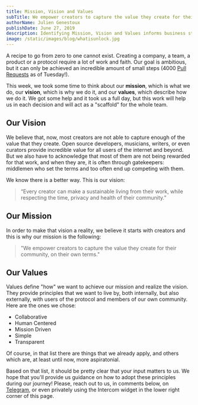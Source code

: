 ```yaml
---
title: Mission, Vision and Values
subTitle: We empower creators to capture the value they create for their community, on their own terms
authorName: Julien Genestoux
publishDate: June 27, 2019
description: Identifying Mission, Vision and Values informs business strategy and paints a holistic and accurate picture of a business.
image: /static/images/blog/whatisunlock.jpg
---
```


A recipe to go from zero to one cannot exist. Creating a company, a team, a product or a protocol require a lot of work and faith. Our goal is ambitious, but it can only be achieved an incredible amount of small steps (4000 [Pull Requests](https://github.com/unlock-protocol/unlock/pulls) as of Tuesday!).

This week, we took some time to think about our **mission**, which is what we do, our **vision**, which is why we do it, and our **values**, which describe how we do it. We got some help and it took us a full day, but this work will help us in each decision and will act as a "scaffold" for the whole team.

## Our Vision

We believe that, now, most creators are not able to capture enough of the value that they create. Open source developers, musicians, writers, or even curators provide incredible value for all users of the internet and beyond. But we also have to acknowledge that most of them are not being rewarded for that work, and when they are, it is often through gatekeepers: middlemen who set the terms and too often end up competing with them.

We know there is a better way. This is our vision:

> “Every creator can make a sustainable living from their work, while respecting the time, privacy and health of their community.”

## Our Mission

In order to make that vision a reality, we believe it starts with creators and this is why our mission is the following:

> "We empower creators to capture the value they create for their community, on their own terms."

## Our Values

Values define "how" we want to achieve our mission and realize the vision. They provide principles that we want to live by, both internally, but also externally, with users of the protocol and members of our own community. Here are the ones we chose:

- Collaborative
- Human Centered
- Mission Driven
- Simple
- Transparent

Of course, in that list there are things that we already apply, and others which are, at least until now, more aspiratonial.

Based on that list, it should be pretty clear that your input matters to us. We hope that you'll provide us guidance on how to adopt these principles during our journey! Please, reach out to us, in comments below, on [Telegram](https://t.me/unlockprotocol), or even privately using the Intercom widget in the lower right corner of this page.
